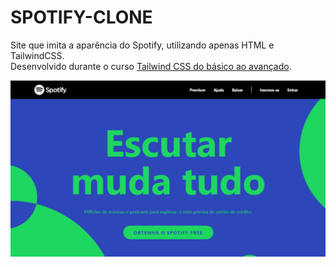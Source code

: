 # SPOTIFY-CLONE

Site que imita a aparência do Spotify, utilizando apenas HTML e TailwindCSS.<br />
Desenvolvido durante o curso [Tailwind CSS do básico ao avançado](https://www.udemy.com/course/tailwind-css-do-basico-ao-avancado-com-projetos/).

![](https://github.com/luiizsilverio/js-spotify/blob/master/tela1.png)